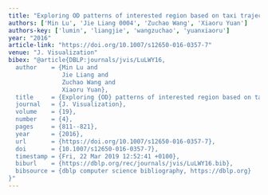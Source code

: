 ```yaml
---
title: "Exploring OD patterns of interested region based on taxi trajectories"
authors: ['Min Lu', 'Jie Liang 0004', 'Zuchao Wang', 'Xiaoru Yuan']
authors-key: ['lumin', 'liangjie', 'wangzuchao', 'yuanxiaoru']
year: "2016"
article-link: "https://doi.org/10.1007/s12650-016-0357-7"
venue: "J. Visualization"
bibex: "@article{DBLP:journals/jvis/LuLWY16,
  author    = {Min Lu and
               Jie Liang and
               Zuchao Wang and
               Xiaoru Yuan},
  title     = {Exploring {OD} patterns of interested region based on taxi trajectories},
  journal   = {J. Visualization},
  volume    = {19},
  number    = {4},
  pages     = {811--821},
  year      = {2016},
  url       = {https://doi.org/10.1007/s12650-016-0357-7},
  doi       = {10.1007/s12650-016-0357-7},
  timestamp = {Fri, 22 Mar 2019 12:52:41 +0100},
  biburl    = {https://dblp.org/rec/journals/jvis/LuLWY16.bib},
  bibsource = {dblp computer science bibliography, https://dblp.org}
}"
---
```

